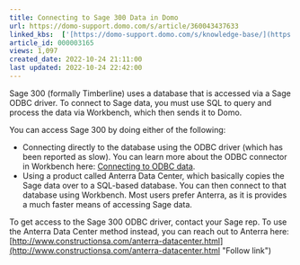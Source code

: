```yaml
---
title: Connecting to Sage 300 Data in Domo
url: https://domo-support.domo.com/s/article/360043437633
linked_kbs:  ['[https://domo-support.domo.com/s/knowledge-base/](https://domo-support.domo.com/s/knowledge-base/)', '[https://domo-support.domo.com/s/](https://domo-support.domo.com/s/)', '[https://domo-support.domo.com/s/topic/0TO5w000000ZammGAC](https://domo-support.domo.com/s/topic/0TO5w000000ZammGAC)', '[https://domo-support.domo.com/s/topic/0TO5w000000ZanzGAC](https://domo-support.domo.com/s/topic/0TO5w000000ZanzGAC)', '[https://domo-support.domo.com/s/article/360042932734](https://domo-support.domo.com/s/article/360042932734)', '[https://domo-support.domo.com/s/article/360043437633](https://domo-support.domo.com/s/article/360043437633)', '[https://domo-support.domo.com/s/topic/0TO5w000000ZanzGAC/other-connection-methods](https://domo-support.domo.com/s/topic/0TO5w000000ZanzGAC/other-connection-methods)', '[https://domo-support.domo.com/s/article/360043429933](https://domo-support.domo.com/s/article/360043429933)', '[https://domo-support.domo.com/s/article/360043429953](https://domo-support.domo.com/s/article/360043429953)', '[https://domo-support.domo.com/s/article/360042925494](https://domo-support.domo.com/s/article/360042925494)', '[https://domo-support.domo.com/s/article/360043429913](https://domo-support.domo.com/s/article/360043429913)', '[https://domo-support.domo.com/s/article/4408174643607](https://domo-support.domo.com/s/article/4408174643607)', '[https://domo-support.domo.com/s/login/](https://domo-support.domo.com/s/login/)']
article_id: 000003165
views: 1,097
created_date: 2022-10-24 21:11:00
last updated: 2022-10-24 22:42:00
---
```




Sage 300 (formally Timberline) uses a database that is accessed via a Sage ODBC driver. To connect to Sage data, you must use SQL to query and process the data via Workbench, which then sends it to Domo.


You can access Sage 300 by doing either of the following:


* Connecting directly to the database using the ODBC driver (which has been reported as slow). You can learn more about the ODBC connector in Workbench here: [Connecting to ODBC data](/s/article/360042932734 "Creating a Job for Uploading Data Using Workbench 4").
* Using a product called Anterra Data Center, which basically copies the Sage data over to a SQL-based database. You can then connect to that database using Workbench. Most users prefer Anterra, as it is provides a much faster means of accessing Sage data.


To get access to the Sage 300 ODBC driver, contact your Sage rep. To use the Anterra Data Center method instead, you can reach out to Anterra here:  [http://www.constructionsa.com/anterra-datacenter.html](http://www.constructionsa.com/anterra-datacenter.html "Follow link")

